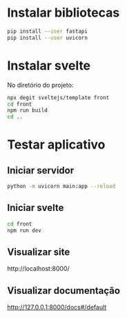 # Instalar bibliotecas
```bash
pip install --user fastapi
pip install --user uvicorn
```
# Instalar svelte
No diretório do projeto:
```bash
npx degit sveltejs/template front
cd front
npm run build
cd ..
```

# Testar aplicativo

## Iniciar servidor
```bash
python -m uvicorn main:app --reload
```
## Iniciar svelte
```bash
cd front
npm run dev
```

## Visualizar site
http://localhost:8000/

## Visualizar documentação
http://127.0.0.1:8000/docs#/default

